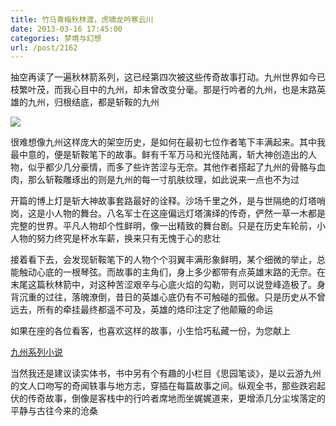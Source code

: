 ```yaml
---
title: 竹马青梅秋林渡，虎啸龙吟寒云川
date: 2013-03-16 17:45:00
categories: 梦境与幻想
url: /post/2162
---
```


抽空再读了一遍秋林箭系列，这已经第四次被这些传奇故事打动。九州世界如今已枝繁叶茂，而我心目中的九州，却未曾改变分毫。那是行吟者的九州，也是末路英雄的九州，归根结底，都是斩鞍的九州

[![](http://qiniu.colacdn.com/img/posts/2013-03/03-16/1.jpg)](http://book.douban.com/subject/2330635/)

很难想像九州这样庞大的架空历史，是如何在最初七位作者笔下丰满起来。其中我最中意的，便是斩鞍笔下的故事。鲜有千军万马和光怪陆离，斩大神创造出的人物，似乎都少几分豪情，而多了些许苦涩与无奈。其他作者搭起了九州的骨骼与血肉，那么斩鞍雕琢出的则是九州的每一寸肌肤纹理，如此说来一点也不为过

开篇的博上灯是斩大神故事套路最好的诠释。沙场千里之外，是与世隔绝的灯塔哨岗，这是小人物的舞台。八名军士在这座偏远灯塔演绎的传奇，俨然一草一木都是完整的世界。平凡人物却个性鲜明，像一出精致的舞台剧。只是在历史车轮前，小人物的努力终究是杯水车薪，换来只有无愧于心的悲壮

接着看下去，会发现斩鞍笔下的人物个个羽翼丰满形象鲜明，某个细微的举止，总能触动心底的一根琴弦。而故事的主角们，身上多少都带有点英雄末路的无奈。在末尾这篇秋林箭中，对这种苦涩艰辛与心底火焰的勾勒，则可以说登峰造极了。身背沉重的过往，落魄潦倒，昔日的英雄心底仍有不可触碰的孤傲。只是历史从不曾远去，所有的牵挂最终都遥不可及，英雄的烙印注定了他颠簸的命运

如果在座的各位看客，也喜欢这样的故事，小生恰巧私藏一份，为您献上

[九州系列小说](http://pan.baidu.com/s/1bxYKJ)

当然我还是建议读实体书，书中另有个有趣的小栏目《思园笔谈》，是以云游九州的文人口吻写的奇闻轶事与地方志，穿插在每篇故事之间。纵观全书，那些跌宕起伏的传奇故事，倒像是客栈中的行吟者席地而坐娓娓道来，更增添几分尘埃落定的平静与古往今来的沧桑